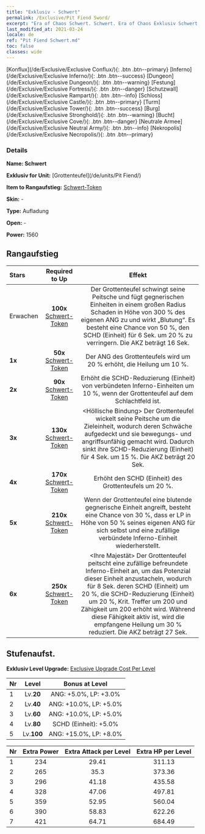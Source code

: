 ```yaml
---
title: "Exklusiv - Schwert"
permalink: /Exclusive/Pit Fiend Sword/
excerpt: "Era of Chaos Schwert. Schwert. Era of Chaos Exklusiv Schwert. Grottenteufel Exklusiv."
last_modified_at: 2021-03-24
locale: de
ref: "Pit Fiend Schwert.md"
toc: false
classes: wide
---
```

 [Konflux](/de/Exclusive/Exclusive Conflux/){: .btn .btn--primary} [Inferno](/de/Exclusive/Exclusive Inferno/){: .btn .btn--success} [Dungeon](/de/Exclusive/Exclusive Dungeon/){: .btn .btn--warning} [Festung](/de/Exclusive/Exclusive Fortress/){: .btn .btn--danger} [Schutzwall](/de/Exclusive/Exclusive Rampart/){: .btn .btn--info} [Schloss](/de/Exclusive/Exclusive Castle/){: .btn .btn--primary} [Turm](/de/Exclusive/Exclusive Tower/){: .btn .btn--success} [Burg](/de/Exclusive/Exclusive Stronghold/){: .btn .btn--warning} [Bucht](/de/Exclusive/Exclusive Cove/){: .btn .btn--danger} [Neutrale Armee](/de/Exclusive/Exclusive Neutral Army/){: .btn .btn--info} [Nekropolis](/de/Exclusive/Exclusive Necropolis/){: .btn .btn--primary} 

### Details
 **Name: Schwert** 

 **Exklusiv for Unit:** [Grottenteufel](/de/units/Pit Fiend/) 

 **Item to Rangaufstieg:** [Schwert-Token](/de/Items/con_912/)

 **Skin:** -

 **Type:** Aufladung

 **Open:** -

 **Power:** 1560

## Rangaufstieg

  |     Stars    |  Required to Up | Effekt |
  |:-------------|:---------------:|:---------------:|
  |  Erwachen  | **100x** [Schwert-Token](/de/Items/con_912/) | <Auspeitschen> Der Grottenteufel schwingt seine Peitsche und fügt gegnerischen Einheiten in einem großen Radius Schaden in Höhe von 300 % des eigenen ANG zu und wirkt „Blutung“. Es besteht eine Chance von 50 %, den SCHD (Einheit) für 6 Sek. um 20 % zu verringern. Die AKZ beträgt 16 Sek. |
  | **1x** <i class="fas fa-star"/> | **50x** [Schwert-Token](/de/Items/con_912/) | Der ANG des Grottenteufels wird um 20 % erhöht, die Heilung um 10 %. |
  | **2x** <i class="fas fa-star"/> | **90x** [Schwert-Token](/de/Items/con_912/) | Erhöht die SCHD-Reduzierung (Einheit) von verbündeten Inferno-Einheiten um 10 %, wenn der Grottenteufel auf dem Schlachtfeld ist. |
  | **3x** <i class="fas fa-star"/> | **130x** [Schwert-Token](/de/Items/con_912/) | <Höllische Bindung> Der Grottenteufel wickelt seine Peitsche um die Zieleinheit, wodurch deren Schwäche aufgedeckt und sie bewegungs- und angriffsunfähig gemacht wird. Dadurch sinkt ihre SCHD-Reduzierung (Einheit) für 4 Sek. um 15 %. Die AKZ beträgt 20 Sek. |
  | **4x** <i class="fas fa-star"/> | **170x** [Schwert-Token](/de/Items/con_912/) | Erhöht den SCHD (Einheit) des Grottenteufels um 20 %. |
  | **5x** <i class="fas fa-star"/> | **210x** [Schwert-Token](/de/Items/con_912/) | Wenn der Grottenteufel eine blutende gegnerische Einheit angreift, besteht eine Chance von 30 %, dass er LP in Höhe von 50 % seines eigenen ANG für sich selbst und eine zufällige verbündete Inferno-Einheit wiederherstellt. |
  | **6x** <i class="fas fa-star"/> | **250x** [Schwert-Token](/de/Items/con_912/) | <Ihre Majestät> Der Grottenteufel peitscht eine zufällige befreundete Inferno-Einheit an, um das Potenzial dieser Einheit anzustacheln, wodurch für 8 Sek. deren SCHD (Einheit) um 20 %, die SCHD-Reduzierung (Einheit) um 20 %, Krit. Treffer um 200 und Zähigkeit um 200 erhöht wird. Während diese Fähigkeit aktiv ist, wird die empfangene Heilung um 30 % reduziert. Die AKZ beträgt 27 Sek. |


## Stufenaufst.
 **Exklusiv Level Upgrade:** [Exclusive Upgrade Cost Per Level](/Exclusive/ExclusiveUpgradeCostPerLevel/)

  |  Nr  |   Level  | Bonus at Level |
  |:-----|:--------:|:--------------:|
  | 1 | Lv.**20** | ANG: +5.0%, LP: +3.0% |
  | 2 | Lv.**40** | ANG: +10.0%, LP: +5.0% |
  | 3 | Lv.**60** | ANG: +10.0%, LP: +5.0% |
  | 4 | Lv.**80** | SCHD (Einheit): +5.0% |
  | 5 | Lv.**100** | ANG: +15.0%, LP: +8.0% |


  |  Nr  |  Extra Power | Extra Attack per Level | Extra HP per Level |
  |:-----|:--------:|:--------:|:--------:|
  | 1 | 234 | 29.41 | 311.13 |
  | 2 | 265 | 35.3 | 373.36 |
  | 3 | 296 | 41.18 | 435.58 |
  | 4 | 328 | 47.06 | 497.81 |
  | 5 | 359 | 52.95 | 560.04 |
  | 6 | 390 | 58.83 | 622.26 |
  | 7 | 421 | 64.71 | 684.49 |


